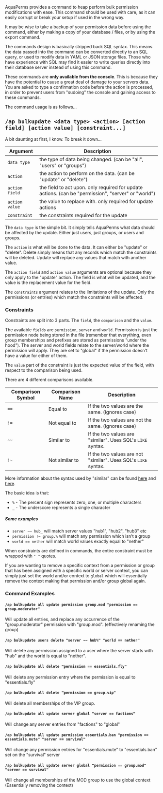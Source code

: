 AquaPerms provides a command to heap perform bulk permission modifications with ease. This command should be used with care, as it can easily corrupt or break your setup if used in the wrong way.

It may be wise to take a backup of your permission data before using the command, either by making a copy of your database / files, or by using the export command.

The commands design is basically stripped back SQL syntax. This means the data passed into the command can be converted directly to an SQL query, or used to modify data in YAML or JSON storage files. Those who have experience with SQL may find it easier to write queries directly into their database server instead of using this command.

These commands are **only available from the console**. This is because they have the potential to cause a great deal of damage to your servers data. You are asked to type a confirmation code before the action is processed, in order to prevent users from "sudoing" the console and gaining access to these commands.

The command usage is as follows...

## `/ap bulkupdate <data type> <action> [action field] [action value] [constraint...]`

A bit daunting at first, I know. To break it down...

| Argument | Description |
|----------|-------------|
| `data type` | the type of data being changed. (can be "all", "users" or "groups") |
| `action` | the action to perform on the data. (can be "update" or "delete") |
| `action field` | the field to act upon. only required for update actions. (can be "permission", "server" or "world") |
| `action value` | the value to replace with. only required for update actions |
| `constraint` | the constraints required for the update |

The `data type` is the simple bit. It simply tells AquaPerms what data should be affected by the update. Either just users, just groups, or users and groups.

The `action` is what will be done to the data. It can either be "update" or "delete". Delete simply means that any records which match the constraints will be deleted. Update will replace any values that match with another value.

The `action field` and `action value` arguments are optional because they only apply to the "update" action. The field is what will be updated, and the value is the replacement value for the field.

The `constraints` argument relates to the limitations of the update. Only the permissions (or entries) which match the constraints will be affected.

### Constraints
Constraints are split into 3 parts. The `field`, the `comparison` and the `value`.

The available `fields` are `permission`, `server` and `world`. Permission is just the permission node being stored in the file (remember that everything, even group memberships and prefixes are stored as permissions "under the hood"). The server and world fields relate to the server/world where the permission will apply. They are set to "global" if the permission doesn't have a value for either of them.

The `value` part of the constraint is just the expected value of the field, with respect to the comparison being used.

There are 4 different comparisons available.

| Comparison Symbol | Comparison Name | Description |
|-------------------|-----------------|-------------|
| `==`              | Equal to        | If the two values are the same. (ignores case) |
| `!=`              | Not equal to    | If the two values are not the same. (ignores case) |
| `~~`              | Similar to      | If the two values are "similar". Uses SQL's `LIKE` syntax. |
| `!~`              | Not similar to  | If the two values are not "similar". Uses SQL's `LIKE` syntax. |

More information about the syntax used by "similar" can be found [here](https://www.w3schools.com/sql/sql_like.asp) and [here](https://www.tutorialspoint.com/sql/sql-like-clause.htm).

The basic idea is that:
* `%` - The percent sign represents zero, one, or multiple characters
* `_` - The underscore represents a single character

##### Some examples
* `server ~~ hub_` will match server values "hub1", "hub2", "hub3" etc
* `permission !~ group.%` will match any permission which isn't a group
* `world == nether` will match world values exactly equal to "nether"

When constraints are defined in commands, the entire constraint must be wrapped with `" "` quotes.

If you are wanting to remove a specific context from a permission or group that has been assigned with a specific world or server context, you can simply just set the world and/or context to `global` which will essentially remove the context making that permission and/or group global again. 

### Command Examples
#### `/ap bulkupdate all update permission group.mod "permission == group.moderator"`
Will update all entries, and replace any occurrence of the "group.moderator" permission with "group.mod". (effectively renaming the group)

#### `/ap bulkupdate users delete "server ~~ hub%" "world == nether"`
Will delete any permission assigned to a user where the server starts with "hub" and the world is equal to "nether".

#### `/ap bulkupdate all delete "permission == essentials.fly"`
Will delete any permission entry where the permission is equal to "essentials.fly"

#### `/ap bulkupdate all delete "permission == group.vip"`
Will delete all memberships of the VIP group.

#### `/ap bulkupdate all update server global "server == factions"`
Will change any server entries from "factions" to "global"

#### `/ap bulkupdate all update permission essentials.ban "permission == essentials.mute" "server == survival"`
Will change any permission entries for "essentials.mute" to "essentials.ban" set on the "survival" server

#### `/ap bulkupdate all update server global "permission == group.mod" "server == survival"`
Will change all memberships of the MOD group to use the global context (Essentially removing the context)
